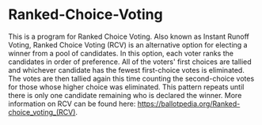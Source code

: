 # Ranked-Choice-Voting
This is a program for Ranked Choice Voting. Also known as Instant Runoff Voting, Ranked Choice Voting (RCV) is an alternative option for electing a winner from a pool of candidates. In this option, each voter ranks the candidates in order of preference. All of the voters' first choices are tallied and whichever candidate has the fewest first-choice votes is eliminated.  The votes are then tallied again this time counting the second-choice votes for those whose higher choice was eliminated. This pattern repeats until there is only one candidate remaining who is declared the winner. More information on RCV can be found here: https://ballotpedia.org/Ranked-choice_voting_(RCV).
